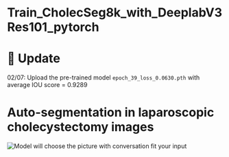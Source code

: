 # Train_CholecSeg8k_with_DeeplabV3Res101_pytorch
# 🚀 Update
02/07: Upload the pre-trained model ```epoch_39_loss_0.0630.pth``` with average IOU score = 0.9289
# Auto-segmentation in laparoscopic cholecystectomy images
![Model will choose the picture with conversation fit your input](./demo.png)
